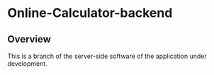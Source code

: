 # Online-Calculator-backend

## Overview

This is a branch of the server-side software of the application under development.